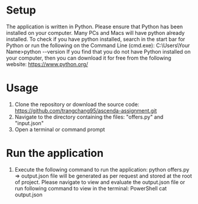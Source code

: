 # Setup
The application is written in Python. Please ensure that Python has been installed on your computer.
Many PCs and Macs will have python already installed.
To check if you have python installed, search in the start bar for Python or run the following on the Command Line (cmd.exe):
    C:\Users\Your Name>python --version
If you find that you do not have Python installed on your computer, then you can download it for free from the following website: https://www.python.org/

# Usage
1. Clone the repository or download the source code: https://github.com/trangchang95/ascenda-assignment.git
2. Navigate to the directory containing the files: "offers.py" and "input.json"
3. Open a terminal or command prompt

# Run the application
1. Execute the following command to run the application:
    python offers.py
=> output.json file will be generated as per request and stored at the root of project.
Please navigate to view and evaluate the output.json file or run following command to view in the terminal:
    PowerShell
    cat output.json 